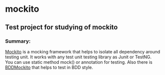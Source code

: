 # mockito
## Test project for studying of mockito
### Summary:
[Mockito] is a mocking framework that helps to isolate all dependency
around testing unit. 
It works with any test unit testing library as Junit or TestNG.  
You can use static method mock() or annotation for testing.
Also there is [BDDMockito] that helps to test in BDD style.


<!--
references
-->
[Mockito]:(https://site.mockito.org/)
[BDDMockito]:(https://static.javadoc.io/org.mockito/mockito-core/3.0.0/org/mockito/BDDMockito.html)
